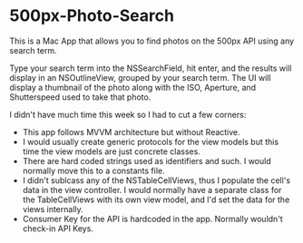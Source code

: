 # 500px-Photo-Search

This is a Mac App that allows you to find photos on the 500px API using any search term. 

Type your search term into the NSSearchField, hit enter, and the results will display in an NSOutlineView, grouped by your search term. 
The UI will display a thumbnail of the photo along with the ISO, Aperture, and Shutterspeed used to take that photo.

I didn't have much time this week so I had to cut a few corners:
* This app follows MVVM architecture but without Reactive. 
* I would usually create generic protocols for the view models but this time the view models are just concrete classes.
* There are hard coded strings used as identifiers and such. I would normally move this to a constants file.
* I didn't sublcass any of the NSTableCellViews, thus I populate the cell's data in the view controller. I would normally have a separate class for the TableCellViews with its own view model, and I'd set the data for the views internally.
* Consumer Key for the API is hardcoded in the app. Normally wouldn't check-in API Keys.

